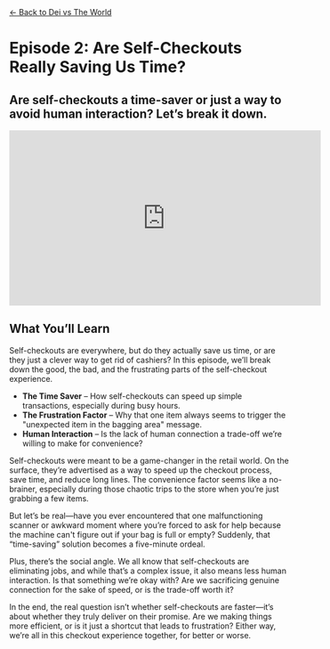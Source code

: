 <div class="container mt-5 mx-8">
  <!-- Back Button -->
  <a href="/dei-vs-world" class="btn btn-secondary mb-4">← Back to Dei vs The World</a>

  <!-- Title Section -->
  <div class="text-center mb-5">
    <h1 class="display-4">Episode 2: Are Self-Checkouts Really Saving Us Time?</h1>
    <h2 class="text-muted">Are self-checkouts a time-saver or just a way to avoid human interaction? Let’s break it down.</h2>
  </div>

  <!-- Video Section -->
  <div class="text-center mb-5">
    <div class="ratio ratio-16x9">
      <iframe width="560" height="315" src="https://www.youtube.com/embed/l2YkWavRHVY?si=GBD0Yt8s-cKMEhwt" title="YouTube video player" frameborder="0" allow="accelerometer; autoplay; clipboard-write; encrypted-media; gyroscope; picture-in-picture; web-share" referrerpolicy="strict-origin-when-cross-origin" allowfullscreen></iframe>
    </div>
  </div>

  <!-- Episode Content -->
  <div class="ep-content mb-3">
    <h2>What You’ll Learn</h2>
    <p>Self-checkouts are everywhere, but do they actually save us time, or are they just a clever way to get rid of cashiers? In this episode, we’ll break down the good, the bad, and the frustrating parts of the self-checkout experience.</p>
    <ul class="list-group">
      <li class="list-group-item"><strong>The Time Saver</strong> – How self-checkouts can speed up simple transactions, especially during busy hours.</li>
      <li class="list-group-item"><strong>The Frustration Factor</strong> – Why that one item always seems to trigger the "unexpected item in the bagging area" message.</li>
      <li class="list-group-item"><strong>Human Interaction</strong> – Is the lack of human connection a trade-off we’re willing to make for convenience?</li>
    </ul>
  </div>

  <!-- Additional Content -->
  <div class="row">
    <div>
      <p>Self-checkouts were meant to be a game-changer in the retail world. On the surface, they’re advertised as a way to speed up the checkout process, save time, and reduce long lines. The convenience factor seems like a no-brainer, especially during those chaotic trips to the store when you’re just grabbing a few items.</p>
    </div>
    <div>
      <p>But let’s be real—have you ever encountered that one malfunctioning scanner or awkward moment where you’re forced to ask for help because the machine can't figure out if your bag is full or empty? Suddenly, that “time-saving” solution becomes a five-minute ordeal.</p>
    </div>
    <div>
      <p>Plus, there’s the social angle. We all know that self-checkouts are eliminating jobs, and while that’s a complex issue, it also means less human interaction. Is that something we’re okay with? Are we sacrificing genuine connection for the sake of speed, or is the trade-off worth it?</p>
    </div>
    <div>
      <p>In the end, the real question isn’t whether self-checkouts are faster—it’s about whether they truly deliver on their promise. Are we making things more efficient, or is it just a shortcut that leads to frustration? Either way, we’re all in this checkout experience together, for better or worse.</p>
    </div>
  </div>
</div>
